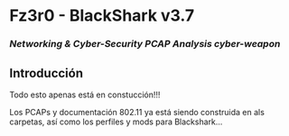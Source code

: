 # Fz3r0 - BlackShark v3.7

### _Networking &amp; Cyber-Security PCAP Analysis cyber-weapon_

## Introducción

Todo esto apenas está en constucción!!!

Los PCAPs y documentación 802.11 ya está siendo construida en als carpetas, así como los perfiles y mods para Blackshark... 
